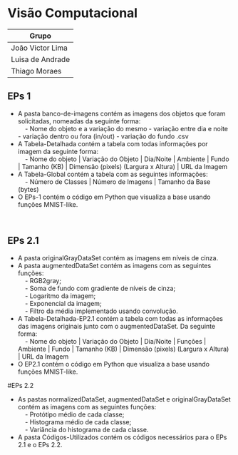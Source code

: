 # Visão Computacional

| Grupo         |
|---------------|
| João Victor Lima    |
| Luisa de Andrade |
| Thiago Moraes |

## EPs 1
- A pasta banco-de-imagens contém as imagens dos objetos que foram solicitadas, nomeadas da seguinte forma: <br>
&nbsp;&nbsp;&nbsp;&nbsp;- Nome do objeto e a variação do mesmo - variação entre dia e noite - variação dentro ou fora (in/out) - variação do fundo .csv <br>
- A Tabela-Detalhada contém a tabela com todas informações por imagem da seguinte forma: <br>
&nbsp;&nbsp;&nbsp;&nbsp;- Nome do objeto | Variação do Objeto | Dia/Noite | Ambiente | Fundo | Tamanho (KB) | Dimensão (pixels) (Largura x Altura) | URL da Imagem <br>
- A Tabela-Global contém a tabela com as seguintes informações: <br>
&nbsp;&nbsp;&nbsp;&nbsp;- Número de Classes	| Número de Imagens | Tamanho da Base (bytes) <br>
- O EPs-1 contém o código em Python que visualiza a base usando funções MNIST-like. <br>
<br>

## EPs 2.1
- A pasta originalGrayDataSet contém as imagens em níveis de cinza. <br>
- A pasta augmentedDataSet contém as imagens com as seguintes funções: <br>
&nbsp;&nbsp;&nbsp;&nbsp;- RGB2gray; <br>
&nbsp;&nbsp;&nbsp;&nbsp;- Soma de fundo com gradiente de níveis de cinza; <br>
&nbsp;&nbsp;&nbsp;&nbsp;- Logaritmo da imagem; <br>
&nbsp;&nbsp;&nbsp;&nbsp;- Exponencial da imagem; <br>
&nbsp;&nbsp;&nbsp;&nbsp;- Filtro da média implementado usando convolução. <br>
- A Tabela-Detalhada-EP2.1 contém a tabela com todas as informações das imagens originais junto com o augmentedDataSet. Da seguinte forma: <br>
&nbsp;&nbsp;&nbsp;&nbsp;- Nome do objeto | Variação do Objeto | Dia/Noite | Funções | Ambiente | Fundo | Tamanho (KB) | Dimensão (pixels) (Largura x Altura) | URL da Imagem <br>
- O EP2.1 contém o código em Python que visualiza a base usando funções MNIST-like.

#EPs 2.2
- As pastas normalizedDataSet, augmentedDataSet e originalGrayDataSet contém as imagens com as seguintes funções: <br>
&nbsp;&nbsp;&nbsp;&nbsp;- Protótipo médio de cada classe; <br>
&nbsp;&nbsp;&nbsp;&nbsp;- Histograma médio de cada classe; <br>
&nbsp;&nbsp;&nbsp;&nbsp;- Variância do histograma de cada classe. <br>
- A pasta Códigos-Utilizados contém os códigos necessários para o EPs 2.1 e o EPs 2.2.
